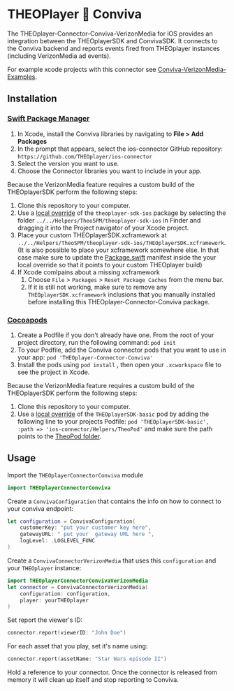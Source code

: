 # THEOPlayer 🤝 Conviva

The THEOplayer-Connector-Conviva-VerizonMedia for iOS provides an integration between the THEOplayerSDK and ConvivaSDK. It connects to the Conviva backend and reports events fired from THEOplayer instances (including VerizonMedia ad events).

For example xcode projects with this connector see [Conviva-VerizonMedia-Examples](../Conviva-VerizonMedia-Examples).

## Installation

### [Swift Package Manager](https://swift.org/package-manager/)

1. In Xcode, install the Conviva libraries by navigating to **File > Add Packages**
2. In the prompt that appears, select the ios-connector GitHub repository: `https://github.com/THEOplayer/ios-connector`
3. Select the version you want to use.
4. Choose the Connector libraries you want to include in your app.

Because the VerizonMedia feature requires a custom build of the THEOplayerSDK perform the following steps:

1. Clone this repository to your computer.
2. Use a [local override](https://developer.apple.com/documentation/xcode/editing-a-package-dependency-as-a-local-package) of the `theoplayer-sdk-ios` package by selecting the folder `../../Helpers/TheoSPM/theoplayer-sdk-ios` in Finder and dragging it into the Project navigator of your Xcode project.
3. Place your custom THEOplayerSDK.xcframework at `../../Helpers/TheoSPM/theoplayer-sdk-ios/THEOplayerSDK.xcframework`. (It is also possible to place your xcframework somewhere else. In that case make sure to update the [Package.swift](../../Helpers/TheoSPM/theoplayer-sdk-ios/Package.swift) manifest inside the your local override so that it points to your custom THEOplayer build)
4. If Xcode comlpains about a missing xcframework
   1. Choose `File` > `Packages` > `Reset Package Caches` from the menu bar.
   2. If it is still not working, make sure to remove any `THEOplayerSDK.xcframework` inclusions that you manually installed before installing this THEOplayer-Connector-Conviva package.


### [Cocoapods](https://guides.cocoapods.org/using/getting-started.html#getting-started)

1. Create a Podfile if you don't already have one. From the root of your project directory, run the following command: `pod init`
2. To your Podfile, add the Conviva connector pods that you want to use in your app: `pod 'THEOplayer-Connector-Conviva'`
3. Install the pods using `pod install` , then open your `.xcworkspace` file to see the project in Xcode.

Because the VerizonMedia feature requires a custom build of the THEOplayerSDK perform the following steps:

1. Clone this repository to your computer.
2. Use a [local override](https://guides.cocoapods.org/using/the-podfile.html#using-the-files-from-a-folder-local-to-the-machine) of the `THEOplayerSDK-basic` pod by adding the following line to your projects Podfile: `pod 'THEOplayerSDK-basic', :path => 'ios-connector/Helpers/TheoPod'` and make sure the path points to the [TheoPod folder](../../../Helpers/TheoPod).

## Usage

Import the `THEOplayerConnectorConviva` module

```swift
import THEOplayerConnectorConviva
```

Create a `ConvivaConfiguration` that contains the info on how to connect to your conviva endpoint:

```swift
let configuration = ConvivaConfiguration(
    customerKey: "put your customer key here",
    gatewayURL: " put your  gateway URL here ",
    logLevel: .LOGLEVEL_FUNC
)
```

Create a `ConvivaConnectorVerizonMedia` that uses this `configuration` and your `THEOplayer` instance:

```swift
import THEOplayerConnectorConvivaVerizonMedia
let connector = ConvivaConnectorVerizonMedia(
    configuration: configuration,
    player: yourTHEOplayer
)
```

Set report the viewer's ID:

```swift
connector.report(viewerID: "John Doe")
```

For each asset that you play, set it's name using:

```swift
connector.report(assetName: "Star Wars episode II")
```

Hold a reference to your connector. Once the connector is released from memory it will clean up itself and stop reporting to Conviva.
